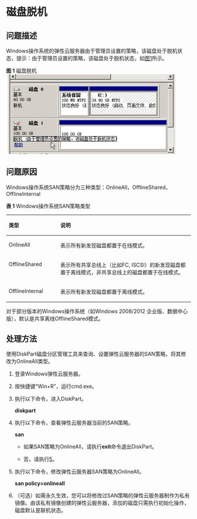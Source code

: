 # 磁盘脱机<a name="ZH-CN_TOPIC_0114225937"></a>

## 问题描述<a name="section19665528155311"></a>

Windows操作系统的弹性云服务器由于管理员设置的策略，该磁盘处于脱机状态，提示：由于管理员设置的策略，该磁盘处于脱机状态，如[图1](#fig1167510561578)所示。

**图 1**  磁盘脱机<a name="fig1167510561578"></a>  
![](figures/磁盘脱机.png "磁盘脱机")

## 问题原因<a name="section16231817217"></a>

Windows操作系统SAN策略分为三种类型：OnlineAll，OfflineShared，OfflineInternal

**表 1**  Windows操作系统SAN策略类型

<a name="table28191141038"></a>
<table><thead align="left"><tr id="row1581912410311"><th class="cellrowborder" valign="top" width="28.000000000000004%" id="mcps1.2.3.1.1"><p id="p18192049310"><a name="p18192049310"></a><a name="p18192049310"></a>类型</p>
</th>
<th class="cellrowborder" valign="top" width="72%" id="mcps1.2.3.1.2"><p id="p9819641738"><a name="p9819641738"></a><a name="p9819641738"></a>说明</p>
</th>
</tr>
</thead>
<tbody><tr id="row178191347320"><td class="cellrowborder" valign="top" width="28.000000000000004%" headers="mcps1.2.3.1.1 "><p id="p9819134231"><a name="p9819134231"></a><a name="p9819134231"></a>OnlineAll</p>
</td>
<td class="cellrowborder" valign="top" width="72%" headers="mcps1.2.3.1.2 "><p id="p4819943310"><a name="p4819943310"></a><a name="p4819943310"></a>表示所有新发现磁盘都置于在线模式。</p>
</td>
</tr>
<tr id="row581924937"><td class="cellrowborder" valign="top" width="28.000000000000004%" headers="mcps1.2.3.1.1 "><p id="p1632122130"><a name="p1632122130"></a><a name="p1632122130"></a>OfflineShared</p>
</td>
<td class="cellrowborder" valign="top" width="72%" headers="mcps1.2.3.1.2 "><p id="p183217225319"><a name="p183217225319"></a><a name="p183217225319"></a>表示所有共享总线上（比如FC, ISCSI）的新发现磁盘都置于离线模式，非共享总线上的磁盘都置于在线模式。</p>
</td>
</tr>
<tr id="row981914132"><td class="cellrowborder" valign="top" width="28.000000000000004%" headers="mcps1.2.3.1.1 "><p id="p198191441431"><a name="p198191441431"></a><a name="p198191441431"></a>OfflineInternal</p>
</td>
<td class="cellrowborder" valign="top" width="72%" headers="mcps1.2.3.1.2 "><p id="p68199412320"><a name="p68199412320"></a><a name="p68199412320"></a>表示所有新发现磁盘都置于离线模式。</p>
</td>
</tr>
</tbody>
</table>

对于部分版本的Windows操作系统（如Windows 2008/2012 企业版、数据中心版），默认是共享离线OfflineShared模式。

## 处理方法<a name="section65994290513"></a>

使用DiskPart磁盘分区管理工具来查询、设置弹性云服务器的SAN策略，将其修改为OnlineAll类型。

1.  登录Windows弹性云服务器。
2.  按快捷键“Win+R”，运行cmd.exe。
3.  执行以下命令，进入DiskPart。

    **diskpart**

4.  执行以下命令，查看弹性云服务器当前的SAN策略。

    **san**

    -   如果SAN策略为OnlineAll，请执行**exit**命令退出DiskPart。

    -   否，请执行[5](#li5934113914122)。

5.  <a name="li5934113914122"></a>执行以下命令，修改弹性云服务器SAN策略为OnlineAll。

    **san policy=onlineall**

6.  （可选）如需永久生效，您可以将修改过SAN策略的弹性云服务器制作为私有镜像。由该私有镜像创建的弹性云服务器，添加的磁盘只需执行初始化操作，磁盘默认是联机状态。

